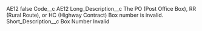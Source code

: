 <?xml version="1.0" encoding="UTF-8"?>
<CustomMetadata xmlns="http://soap.sforce.com/2006/04/metadata" xmlns:xsi="http://www.w3.org/2001/XMLSchema-instance" xmlns:xsd="http://www.w3.org/2001/XMLSchema">
    <label>AE12</label>
    <protected>false</protected>
    <values>
        <field>Code__c</field>
        <value xsi:type="xsd:string">AE12</value>
    </values>
    <values>
        <field>Long_Description__c</field>
        <value xsi:type="xsd:string">The PO (Post Office Box), RR (Rural Route), or HC (Highway Contract) Box number is invalid.</value>
    </values>
    <values>
        <field>Short_Description__c</field>
        <value xsi:type="xsd:string">Box Number Invalid</value>
    </values>
</CustomMetadata>
